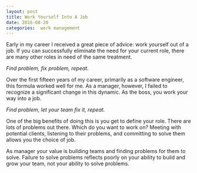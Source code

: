 ```yaml
---
layout: post
title: Work Yourself Into A Job
date: 2016-08-20
categories:  work management
---
```


Early in my career I received a great piece of advice:  work yourself out of a job.  If you can successfully eliminate the need for your current role, there are many other roles in need of the same treatment.  

*Find problem, fix problem, repeat.*

Over the first fifteen years of my career, primarily as a software engineer, this formula worked well for me.  As a manager, however, I failed to recognize a significant change in this dynamic.  As the boss, you work your way into a job.

*Find problem, let your team fix it, repeat.*

One of the big benefits of doing this is you get to define your role.  There are lots of problems out there.  Which do you want to work on?  Meeting with potential clients, listening to their problems, and committing to solve them allows you the choice of job.

As manager your value is building teams and finding problems for them to solve.  Failure to solve problems reflects poorly on your ability to build and grow your team, not your ability to solve problems.